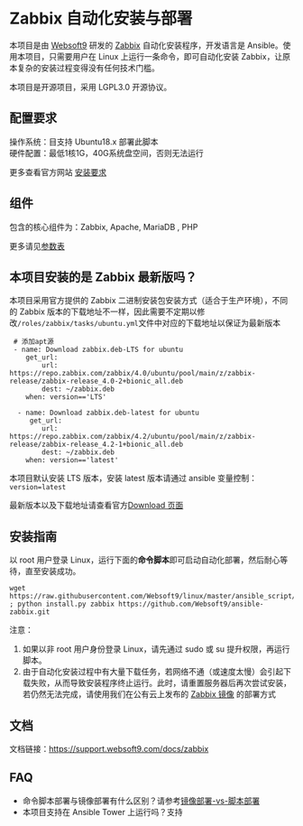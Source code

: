 # Zabbix 自动化安装与部署

本项目是由 [Websoft9](http://www.websoft9.com) 研发的 [Zabbix](https://about.zabbix.com/) 自动化安装程序，开发语言是 Ansible。使用本项目，只需要用户在 Linux 上运行一条命令，即可自动化安装 Zabbix，让原本复杂的安装过程变得没有任何技术门槛。  

本项目是开源项目，采用 LGPL3.0 开源协议。

## 配置要求

操作系统：目支持 Ubuntu18.x 部署此脚本  
硬件配置：最低1核1G，40G系统盘空间，否则无法运行

更多查看官方网站 [安装要求](https://www.zabbix.com/documentation/4.0/zh/manual/installation/requirements)

## 组件

包含的核心组件为：Zabbix, Apache, MariaDB , PHP

更多请见[参数表](/docs/zh/stack-components.md)

## 本项目安装的是 Zabbix 最新版吗？

本项目采用官方提供的 Zabbix 二进制安装包安装方式（适合于生产环境），不同的 Zabbix 版本的下载地址不一样，因此需要不定期以修改`/roles/zabbix/tasks/ubuntu.yml`文件中对应的下载地址以保证为最新版本

```
 # 添加apt源
 - name: Download zabbix.deb-LTS for ubuntu
    get_url:
        url: https://repo.zabbix.com/zabbix/4.0/ubuntu/pool/main/z/zabbix-release/zabbix-release_4.0-2+bionic_all.deb
        dest: ~/zabbix.deb
    when: version=='LTS'

  - name: Download zabbix.deb-latest for ubuntu
     get_url:
        url: https://repo.zabbix.com/zabbix/4.2/ubuntu/pool/main/z/zabbix-release/zabbix-release_4.2-1+bionic_all.deb
        dest: ~/zabbix.deb
    when: version=='latest'
```

本项目默认安装 LTS 版本，安装 latest 版本请通过 ansible 变量控制：`version=latest`  

最新版本以及下载地址请查看官方[Download 页面](https://www.zabbix.com/download)

## 安装指南

以 root 用户登录 Linux，运行下面的**命令脚本**即可启动自动化部署，然后耐心等待，直至安装成功。

```
wget https://raw.githubusercontent.com/Websoft9/linux/master/ansible_script/install.py ; python install.py zabbix https://github.com/Websoft9/ansible-zabbix.git
```  

注意：  

1. 如果以非 root 用户身份登录 Linux，请先通过 sudo 或 su 提升权限，再运行脚本。
2. 由于自动化安装过程中有大量下载任务，若网络不通（或速度太慢）会引起下载失败，从而导致安装程序终止运行。此时，请重置服务器后再次尝试安装，若仍然无法完成，请使用我们在公有云上发布的 [Zabbix 镜像](https://apps.websoft9.com/zabbix) 的部署方式


## 文档

文档链接：https://support.websoft9.com/docs/zabbix

## FAQ

- 命令脚本部署与镜像部署有什么区别？请参考[镜像部署-vs-脚本部署](https://support.websoft9.com/docs/faq/zh/bz-product.html#镜像部署-vs-脚本部署)
- 本项目支持在 Ansible Tower 上运行吗？支持
